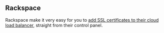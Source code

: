 


## Rackspace

Rackspace make it very easy for you to [add SSL certificates to their cloud load balancer](http://www.rackspace.com/knowledge_center/product-faq/cloud-load-balancers), straight from their control panel.
